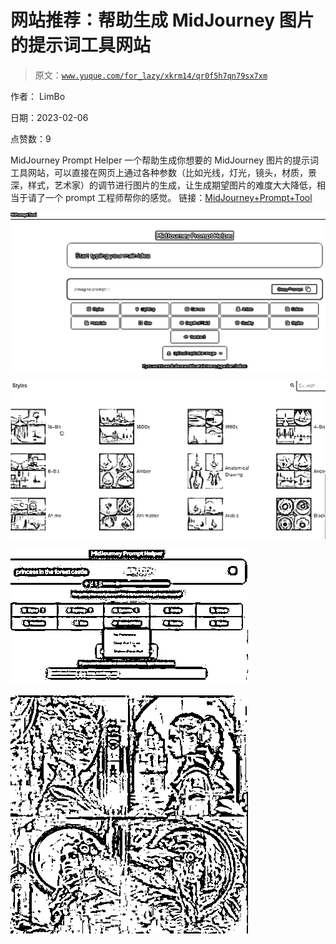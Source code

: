 # 网站推荐：帮助生成 MidJourney 图片的提示词工具网站

> 原文：[`www.yuque.com/for_lazy/xkrm14/qr0f5h7qn79sx7xm`](https://www.yuque.com/for_lazy/xkrm14/qr0f5h7qn79sx7xm)

作者： LimBo

日期：2023-02-06

点赞数：9

MidJourney Prompt Helper 一个帮助生成你想要的 MidJourney 图片的提示词工具网站，可以直接在网页上通过各种参数（比如光线，灯光，镜头，材质，景深，样式，艺术家）的调节进行图片的生成，让生成期望图片的难度大大降低，相当于请了一个 prompt 工程师帮你的感觉。 链接：[MidJourney+Prompt+Tool](https://prompt.noonshot.com/midjourney)

![](img/f34e116099fde68cf8c4dfbbf6f15bdb.png)  

![](img/71f95ebe76e4002044113275cfaa487f.png)

![](img/025b3cf1a7062531527580c70679795d.png)

![](img/7fa594b265cae810d5a8f13ad65ef8a5.png)

